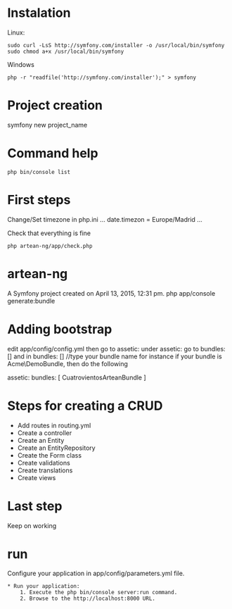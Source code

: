 Instalation
===========
Linux:
```
sudo curl -LsS http://symfony.com/installer -o /usr/local/bin/symfony
sudo chmod a+x /usr/local/bin/symfony
```

Windows
```
php -r "readfile('http://symfony.com/installer');" > symfony
```

Project creation
================
symfony new project_name

Command help
============
```
php bin/console list
```

First steps
===========
Change/Set timezone in php.ini
...
date.timezon = Europe/Madrid
...

Check that everything is fine
```
php artean-ng/app/check.php
```

artean-ng
=========

A Symfony project created on April 13, 2015, 12:31 pm.
php app/console generate:bundle

Adding bootstrap
================

edit app/config/config.yml
then go to assetic:
under assetic: go to bundles: []
and in bundles: [] //type your bundle name
for instance if your bundle is Acme\DemoBundle, then do the following

assetic:
   bundles: [ CuatrovientosArteanBundle ]

Steps for creating a CRUD
=========================

* Add routes in routing.yml
* Create a controller
* Create an Entity
* Create an EntityRepository
* Create the Form class
* Create validations
* Create translations
* Create views

Last step
=========
Keep on working


run
====
 Configure your application in app/config/parameters.yml file.

    * Run your application:
        1. Execute the php bin/console server:run command.
        2. Browse to the http://localhost:8000 URL.
